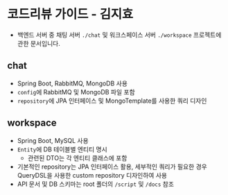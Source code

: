 # 코드리뷰 가이드 - 김지효
- 백엔드 서버 중 채팅 서버 `./chat` 및 워크스페이스 서버 `./workspace` 프로젝트에 관한 문서입니다.


## chat
- Spring Boot, RabbitMQ, MongoDB 사용
- `config`에 RabbitMQ 및 MongoDB 파일 포함
- `repository`에 JPA 인터페이스 및 MongoTemplate를 사용한 쿼리 디자인

## workspace
- Spring Boot, MySQL 사용
- `Entity`에 DB 테이블별 엔티티 명시
  - 관련된 DTO는 각 엔티티 클래스에 포함
- 기본적인 repository는 JPA 인터페이스 활용, 세부적인 쿼리가 필요한 경우 QueryDSL을 사용한 custom repository 디자인하여 사용
- API 문서 및 DB 스키마는 root 폴더의 `/script` 및 `/docs` 참조
